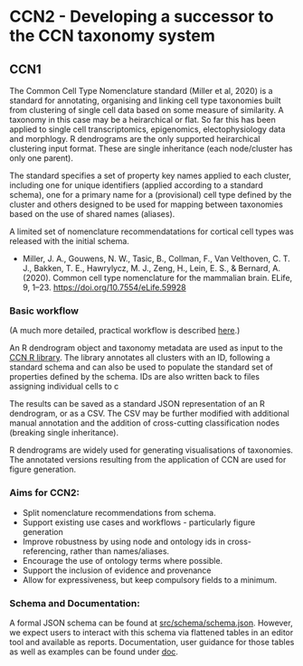 # CCN2 - Developing a successor to the CCN taxonomy system

## CCN1

The Common Cell Type Nomenclature standard (Miller et al, 2020) is a standard for annotating, organising and linking cell type taxonomies built from clustering of single cell data based on some measure of similarity.  A taxonomy in this case may be a heirarchical or flat.  So far this has been applied to single cell transcriptomics, epigenomics, electophysiology data and morphlogy.  R dendrograms are the only supported heirarchical clustering input format.  These are single inheritance (each node/cluster has only one parent).  

The standard specifies a set of property key names applied to each cluster, including one for unique identifiers (applied according to a standard schema), one for a primary name for a (provisional) cell type defined by the cluster and others designed to be used for mapping between taxonomies based on the use of shared names (aliases).

A limited set of nomenclature recommendatations for cortical cell types was released with the initial schema.  

* Miller, J. A., Gouwens, N. W., Tasic, B., Collman, F., Van Velthoven, C. T. J., Bakken, T. E., Hawrylycz, M. J., Zeng, H., Lein, E. S., & Bernard, A. (2020). Common cell type nomenclature for the mammalian brain. ELife, 9, 1–23. https://doi.org/10.7554/eLife.59928

### Basic workflow 

(A much more detailed, practical workflow is described [here](http://htmlpreview.github.io/?https://github.com/AllenInstitute/nomenclature/blob/master/scripts/build_annotation_tables_SEAAD.nb.html).)

An R dendrogram object and taxonomy metadata are used as input to the [CCN R library](https://github.com/AllenInstitute/CCN/). The library annotates all clusters with an ID, following a standard schema and can also be used to populate the standard set of properties defined by the schema.  IDs are also written back to files assigning individual cells to c

The results can be saved as a standard JSON representation of an R dendrogram, or as a CSV.  The CSV may be further modified with additional manual annotation and the addition of cross-cutting classification nodes (breaking single inheritance). 

R dendrograms are widely used for generating visualisations of taxonomies. The annotated versions resulting from the application of CCN are used for figure generation.


### Aims for CCN2: 
 - Split nomenclature recommendations from schema.
 - Support existing use cases and workflows - particularly figure generation
 - Improve robustness by using node and ontology ids in cross-referencing, rather than names/aliases.
 - Encourage the use of ontology terms where possible.
 - Support the inclusion of evidence and provenance
 - Allow for expressiveness, but keep compulsory fields to a minimum.
 
 
### Schema and Documentation:
A formal JSON schema can be found at [src/schema/schema.json](src/schema/schema.json).  However, we expect users to interact with this schema via flattened tables in an editor tool and available as reports.  Documentation, user guidance for those tables as well as examples can be found under [doc](doc).



